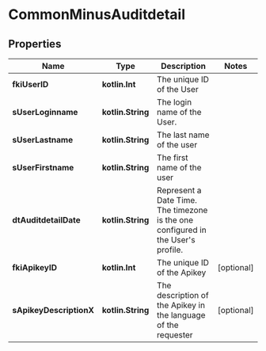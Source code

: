 
# CommonMinusAuditdetail

## Properties
Name | Type | Description | Notes
------------ | ------------- | ------------- | -------------
**fkiUserID** | **kotlin.Int** | The unique ID of the User | 
**sUserLoginname** | **kotlin.String** | The login name of the User. | 
**sUserLastname** | **kotlin.String** | The last name of the user | 
**sUserFirstname** | **kotlin.String** | The first name of the user | 
**dtAuditdetailDate** | **kotlin.String** | Represent a Date Time. The timezone is the one configured in the User&#39;s profile. | 
**fkiApikeyID** | **kotlin.Int** | The unique ID of the Apikey |  [optional]
**sApikeyDescriptionX** | **kotlin.String** | The description of the Apikey in the language of the requester |  [optional]



